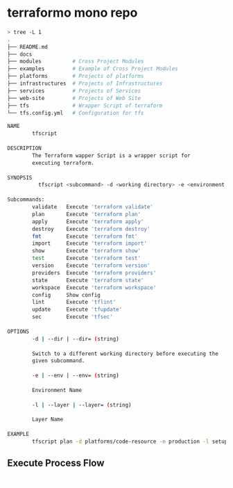 # terraformo mono repo


```sh
> tree -L 1
.
├── README.md
├── docs
├── modules          # Cross Project Modules
├── examples         # Example of Cross Project Modules
├── platforms        # Projects of platforms
├── infrastructures  # Projects of Infrastructures
├── services         # Projects of Services
├── web-site         # Projects of Web Site
├── tfs              # Wrapper Script of terraform
└── tfs.config.yml   # Configuration for tfs
```

```sh
NAME
        tfscript 

DESCRIPTION
        The Terraform wapper Script is a wrapper script for 
        executing terraform.

SYNOPSIS
          tfscript <subcommand> -d <working directory> -e <environment name> -l <layer name> [args]

Subcommands:
        validate   Execute 'terraform validate'
        plan       Execute 'terraform plan'
        apply      Execute 'terraform apply'
        destroy    Execute 'terraform destroy'
        fmt        Execute 'terraform fmt'
        import     Execute 'terraform import'
        show       Execute 'terraform show'
        test       Execute 'terraform test'
        version    Execute 'terraform version'
        providers  Execute 'terraform providers'
        state      Execute 'terraform state'
        workspace  Execute 'terraform workspace'
        config     Show config
        lint       Execute 'tflint'
        update     Execute 'tfupdate'
        sec        Execute 'tfsec'

OPTIONS
        -d | --dir | --dir= (string)
        
        Switch to a different working directory before executing the
        given subcommand.

        -e | --env | --env= (string)

        Environment Name

        -l | --layer | --layer= (string)

        Layer Name

EXAMPLE
        tfscript plan -d platforms/code-resource -e production -l setup
```

## Execute Process Flow


![](./docs/img/concept.drawio.svg)
![](./docs/img/basic-flow.drawio.svg)
![](./docs/img/execute-all-layer.drawio.svg)
![](./docs/img/github-actions.drawio.svg)
![](./docs/img/github-pull-request.drawio.svg)
![](./docs/img/aws-codebuild-plan.drawio.svg)
![](./docs/img/aws-codebuild-apply.drawio.svg)
